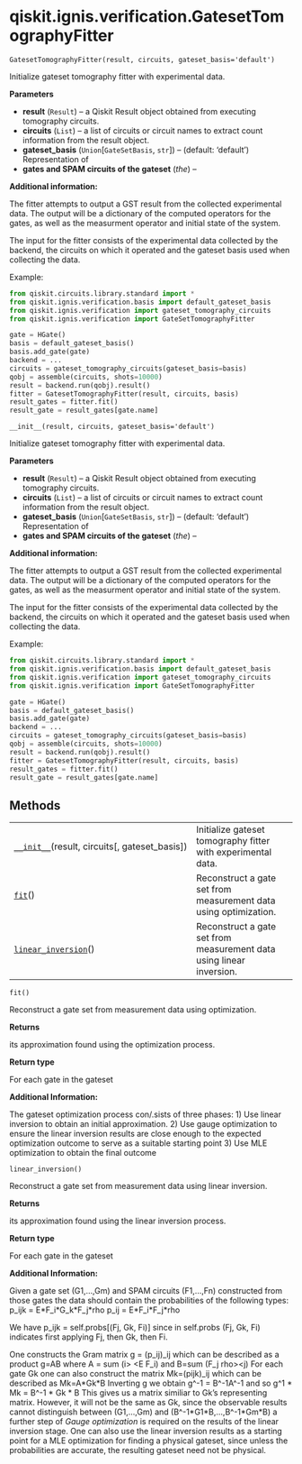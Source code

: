 # qiskit.ignis.verification.GatesetTomographyFitter



`GatesetTomographyFitter(result, circuits, gateset_basis='default')`

Initialize gateset tomography fitter with experimental data.

**Parameters**

*   **result** (`Result`) – a Qiskit Result object obtained from executing tomography circuits.
*   **circuits** (`List`) – a list of circuits or circuit names to extract count information from the result object.
*   **gateset\_basis** (`Union`\[`GateSetBasis`, `str`]) – (default: ‘default’) Representation of
*   **gates and SPAM circuits of the gateset** (*the*) –

**Additional information:**

The fitter attempts to output a GST result from the collected experimental data. The output will be a dictionary of the computed operators for the gates, as well as the measurment operator and initial state of the system.

The input for the fitter consists of the experimental data collected by the backend, the circuits on which it operated and the gateset basis used when collecting the data.

Example:

```python
from qiskit.circuits.library.standard import *
from qiskit.ignis.verification.basis import default_gateset_basis
from qiskit.ignis.verification import gateset_tomography_circuits
from qiskit.ignis.verification import GateSetTomographyFitter

gate = HGate()
basis = default_gateset_basis()
basis.add_gate(gate)
backend = ...
circuits = gateset_tomography_circuits(gateset_basis=basis)
qobj = assemble(circuits, shots=10000)
result = backend.run(qobj).result()
fitter = GatesetTomographyFitter(result, circuits, basis)
result_gates = fitter.fit()
result_gate = result_gates[gate.name]
```



`__init__(result, circuits, gateset_basis='default')`

Initialize gateset tomography fitter with experimental data.

**Parameters**

*   **result** (`Result`) – a Qiskit Result object obtained from executing tomography circuits.
*   **circuits** (`List`) – a list of circuits or circuit names to extract count information from the result object.
*   **gateset\_basis** (`Union`\[`GateSetBasis`, `str`]) – (default: ‘default’) Representation of
*   **gates and SPAM circuits of the gateset** (*the*) –

**Additional information:**

The fitter attempts to output a GST result from the collected experimental data. The output will be a dictionary of the computed operators for the gates, as well as the measurment operator and initial state of the system.

The input for the fitter consists of the experimental data collected by the backend, the circuits on which it operated and the gateset basis used when collecting the data.

Example:

```python
from qiskit.circuits.library.standard import *
from qiskit.ignis.verification.basis import default_gateset_basis
from qiskit.ignis.verification import gateset_tomography_circuits
from qiskit.ignis.verification import GateSetTomographyFitter

gate = HGate()
basis = default_gateset_basis()
basis.add_gate(gate)
backend = ...
circuits = gateset_tomography_circuits(gateset_basis=basis)
qobj = assemble(circuits, shots=10000)
result = backend.run(qobj).result()
fitter = GatesetTomographyFitter(result, circuits, basis)
result_gates = fitter.fit()
result_gate = result_gates[gate.name]
```

## Methods

|                                                                                                                                                                             |                                                                      |
| --------------------------------------------------------------------------------------------------------------------------------------------------------------------------- | -------------------------------------------------------------------- |
| [`__init__`](#qiskit.ignis.verification.GatesetTomographyFitter.__init__ "qiskit.ignis.verification.GatesetTomographyFitter.__init__")(result, circuits\[, gateset\_basis]) | Initialize gateset tomography fitter with experimental data.         |
| [`fit`](#qiskit.ignis.verification.GatesetTomographyFitter.fit "qiskit.ignis.verification.GatesetTomographyFitter.fit")()                                                   | Reconstruct a gate set from measurement data using optimization.     |
| [`linear_inversion`](#qiskit.ignis.verification.GatesetTomographyFitter.linear_inversion "qiskit.ignis.verification.GatesetTomographyFitter.linear_inversion")()            | Reconstruct a gate set from measurement data using linear inversion. |



`fit()`

Reconstruct a gate set from measurement data using optimization.

**Returns**

its approximation found using the optimization process.

**Return type**

For each gate in the gateset

**Additional Information:**

The gateset optimization process con/.sists of three phases: 1) Use linear inversion to obtain an initial approximation. 2) Use gauge optimization to ensure the linear inversion results are close enough to the expected optimization outcome to serve as a suitable starting point 3) Use MLE optimization to obtain the final outcome



`linear_inversion()`

Reconstruct a gate set from measurement data using linear inversion.

**Returns**

its approximation found using the linear inversion process.

**Return type**

For each gate in the gateset

**Additional Information:**

Given a gate set (G1,…,Gm) and SPAM circuits (F1,…,Fn) constructed from those gates the data should contain the probabilities of the following types: p\_ijk = E\*F\_i\*G\_k\*F\_j\*rho p\_ij = E\*F\_i\*F\_j\*rho

We have p\_ijk = self.probs\[(Fj, Gk, Fi)] since in self.probs (Fj, Gk, Fi) indicates first applying Fj, then Gk, then Fi.

One constructs the Gram matrix g = (p\_ij)\_ij which can be described as a product g=AB where A = sum (i> \<E F\_i) and B=sum (F\_j rho>\<j) For each gate Gk one can also construct the matrix Mk=(pijk)\_ij which can be described as Mk=A\*Gk\*B Inverting g we obtain g^-1 = B^-1A^-1 and so g^1 \* Mk = B^-1 \* Gk \* B This gives us a matrix similiar to Gk’s representing matrix. However, it will not be the same as Gk, since the observable results cannot distinguish between (G1,…,Gm) and (B^-1\*G1\*B,…,B^-1\*Gm\*B) a further step of *Gauge optimization* is required on the results of the linear inversion stage. One can also use the linear inversion results as a starting point for a MLE optimization for finding a physical gateset, since unless the probabilities are accurate, the resulting gateset need not be physical.
